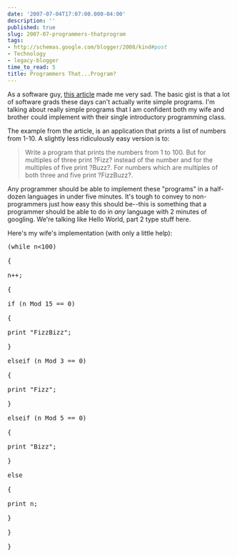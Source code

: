 ```yaml
---
date: '2007-07-04T17:07:00.000-04:00'
description: ''
published: true
slug: 2007-07-programmers-thatprogram
tags:
- http://schemas.google.com/blogger/2008/kind#post
- Technology
- legacy-blogger
time_to_read: 5
title: Programmers That...Program?
---
```


As a software guy, [this article](http://www.codinghorror.com/blog/archives/000781.html) made me very sad. The basic gist is that a lot of software grads these days can't actually write simple programs. I'm talking about really simple programs that I am confident both my wife and brother could implement with their single introductory programming class.

The example from the article, is an application that prints a list of numbers from 1-10. A slightly less ridiculously easy version is to:

<blockquote>Write a program that prints the numbers from 1 to 100. But for multiples of three print ?Fizz? instead of the number and for the multiples of five print ?Buzz?. For numbers which are multiples of both three and five print ?FizzBuzz?.</blockquote>

Any programmer should be able to implement these "programs" in a half-dozen languages in under five minutes. It's tough to convey to non-programmers just how easy this should be--this is something that a programmer should be able to do in *any* language with 2 minutes of googling. We're talking like Hello World, part 2 type stuff here.

Here's my wife's implementation (with only a little help):

<pre>(while n<100)

{

n++;

{

if (n Mod 15 == 0)

{

print "FizzBizz";

}

elseif (n Mod 3 == 0)

{

print "Fizz";

}

elseif (n Mod 5 == 0)

{

print "Bizz";

}

else

{

print n;

}

}

}</pre>